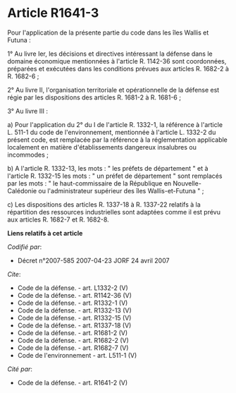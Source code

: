 # Article R1641-3

Pour l'application de la présente partie du code dans les îles Wallis et Futuna : 

1° Au livre Ier, les décisions et directives intéressant la défense dans le domaine économique mentionnées à l'article R.
1142-36 sont coordonnées, préparées et exécutées dans les conditions prévues aux articles R. 1682-2 à R. 1682-6 ; 

2° Au livre II, l'organisation territoriale et opérationnelle de la défense est régie par les dispositions des articles R.
1681-2 à R. 1681-6 ; 

3° Au livre III : 

a) Pour l'application du 2° du I de l'article R. 1332-1, la référence à l'article L. 511-1 du code de l'environnement,
mentionnée à l'article L. 1332-2 du présent code, est remplacée par la référence à la réglementation applicable localement en
matière d'établissements dangereux insalubres ou incommodes ; 

b) A l'article R. 1332-13, les mots : " les préfets de département " et à l'article R. 1332-15 les mots : " un préfet de
département " sont remplacés par les mots : " le haut-commissaire de la République en Nouvelle-Calédonie ou l'administrateur
supérieur des îles Wallis-et-Futuna " ; 

c) Les dispositions des articles R. 1337-18 à R. 1337-22 relatifs à la répartition des ressources industrielles sont adaptées
comme il est prévu aux articles R. 1682-7 et R. 1682-8.

**Liens relatifs à cet article**

_Codifié par_:

  - Décret n°2007-585 2007-04-23 JORF 24 avril 2007

_Cite_:

  - Code de la défense. - art. L1332-2 (V)
  - Code de la défense. - art. R1142-36 (V)
  - Code de la défense. - art. R1332-1 (V)
  - Code de la défense. - art. R1332-13 (V)
  - Code de la défense. - art. R1332-15 (V)
  - Code de la défense. - art. R1337-18 (V)
  - Code de la défense. - art. R1681-2 (V)
  - Code de la défense. - art. R1682-2 (V)
  - Code de la défense. - art. R1682-7 (V)
  - Code de l'environnement - art. L511-1 (V)

_Cité par_:

  - Code de la défense. - art. R1641-2 (V)
